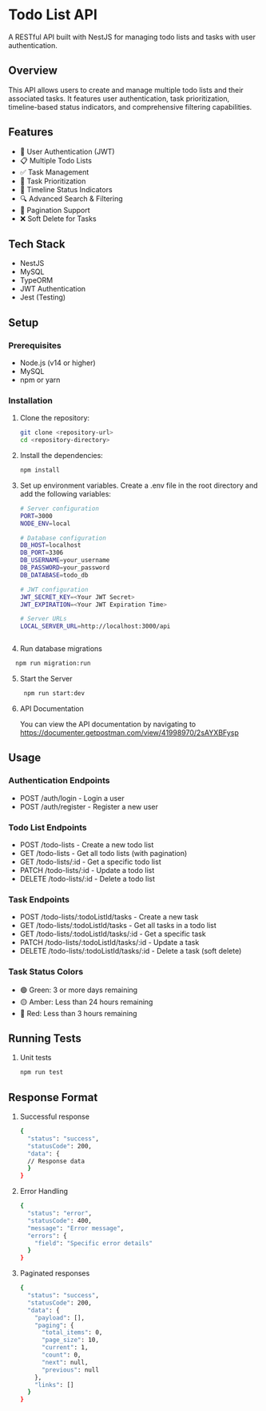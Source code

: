 # Todo List API

A RESTful API built with NestJS for managing todo lists and tasks with user authentication.

## Overview

This API allows users to create and manage multiple todo lists and their associated tasks. It features user authentication, task prioritization, timeline-based status indicators, and comprehensive filtering capabilities.

## Features

- 🔐 User Authentication (JWT)
- 📋 Multiple Todo Lists
- ✅ Task Management
- 🎯 Task Prioritization
- 🚦 Timeline Status Indicators
- 🔍 Advanced Search & Filtering
- 📄 Pagination Support
- ❌ Soft Delete for Tasks

## Tech Stack

- NestJS
- MySQL
- TypeORM
- JWT Authentication
- Jest (Testing)

## Setup

### Prerequisites

- Node.js (v14 or higher)
- MySQL
- npm or yarn

### Installation

1. Clone the repository:

   ```bash
   git clone <repository-url>
   cd <repository-directory>

   ```

2. Install the dependencies:

   ```bash
   npm install


   ```

3. Set up environment variables. Create a .env file in the root directory and add the following variables:

   ```bash
   # Server configuration
   PORT=3000
   NODE_ENV=local

   # Database configuration
   DB_HOST=localhost
   DB_PORT=3306
   DB_USERNAME=your_username
   DB_PASSWORD=your_password
   DB_DATABASE=todo_db

   # JWT configuration
   JWT_SECRET_KEY=<Your JWT Secret>
   JWT_EXPIRATION=<Your JWT Expiration Time>

   # Server URLs
   LOCAL_SERVER_URL=http://localhost:3000/api



   ```

4. Run database migrations

```bash
  npm run migration:run

```

5. Start the Server

   ```bash
    npm run start:dev

   ```

6. API Documentation

   You can view the API documentation by navigating to https://documenter.getpostman.com/view/41998970/2sAYXBFysp

## Usage

### Authentication Endpoints

- POST /auth/login - Login a user
- POST /auth/register - Register a new user

### Todo List Endpoints

- POST /todo-lists - Create a new todo list
- GET /todo-lists - Get all todo lists (with pagination)
- GET /todo-lists/:id - Get a specific todo list
- PATCH /todo-lists/:id - Update a todo list
- DELETE /todo-lists/:id - Delete a todo list

### Task Endpoints

- POST /todo-lists/:todoListId/tasks - Create a new task
- GET /todo-lists/:todoListId/tasks - Get all tasks in a todo list
- GET /todo-lists/:todoListId/tasks/:id - Get a specific task
- PATCH /todo-lists/:todoListId/tasks/:id - Update a task
- DELETE /todo-lists/:todoListId/tasks/:id - Delete a task (soft delete)

### Task Status Colors

- 🟢 Green: 3 or more days remaining
- 🟡 Amber: Less than 24 hours remaining
- 🔴 Red: Less than 3 hours remaining

## Running Tests

1. Unit tests

    ```bash
    npm run test

    ```

## Response Format

1. Successful response

    ```bash
    {
      "status": "success",
      "statusCode": 200,
      "data": {
      // Response data
      }
    }

    ```

2. Error Handling

    ```bash
    {
      "status": "error",
      "statusCode": 400,
      "message": "Error message",
      "errors": {
        "field": "Specific error details"
      }
    }

    ```

3. Paginated responses

    ```bash
    {
      "status": "success",
      "statusCode": 200,
      "data": {
        "payload": [],
        "paging": {
          "total_items": 0,
          "page_size": 10,
          "current": 1,
          "count": 0,
          "next": null,
          "previous": null
        },
        "links": []
      }
    }

    ```
